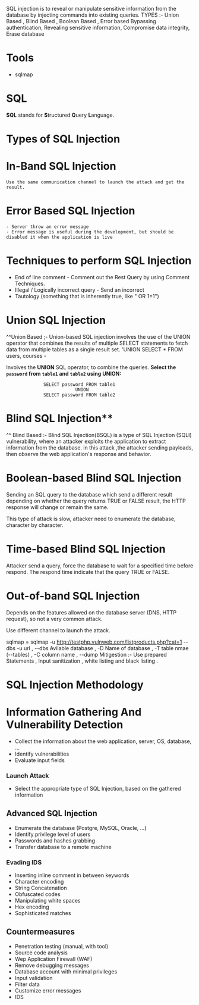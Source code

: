 SQL injection is to reveal or manipulate sensitive information from the database by injecting commands into existing queries.
   TYPES :- Union Based , Blind Based , Boolean Based , Error based
Bypassing authentication, Revealing sensitive information, Compromise data integrity, Erase database


# Tools
  - sqlmap

 
# SQL
**SQL** stands for **S**tructured **Q**uery **L**anguage.

# Types of SQL Injection
  # **In-Band SQL Injection**
    Use the same communication channel to launch the attack and get the result.
  # **Error Based SQL Injection**
    - Server throw an error message
    - Error message is useful during the development, but should be disabled it when the application is live

# Techniques to perform SQL Injection
  - End of line comment - Comment out the Rest Query by using Comment Techniques.
  - Illegal / Logically incorrect query - Send an incorrect
  - Tautology (something that is inherently true, like " OR 1=1")

# Union SQL Injection
^^Union Based ;- Union-based SQL injection involves the use of the UNION operator that combines the results of multiple SELECT statements to fetch data from multiple tables as a single result set. 'UNION SELECT * FROM users, courses -
 
 Involves the **UNION** SQL operator, to combine the queries.
    **Select the `password` from `table1` and `table2` using UNION:**

                  SELECT password FROM table1
                              UNION
                  SELECT password FROM table2

# Blind SQL Injection**
^^ Blind Based :- Blind SQL Injection(BSQL) is a type of SQL Injection (SQLI) vulnerability, where an attacker exploits the application to extract information from the database. in this attack ,the attacker sending payloads, then observe the web application's response and behavior.

# Boolean-based Blind SQL Injection
  Sending an SQL query to the database which send a different result depending on whether the query returns TRUE
  or FALSE result, the HTTP response will change or remain the same.

  This type of attack is slow, attacker need to enumerate the database, character by character.

# Time-based Blind SQL Injection
  Attacker send a query, force the database to wait for a specified time before respond.
  The respond time indicate that the query TRUE or FALSE.

# Out-of-band SQL Injection
  Depends on the features allowed on the database server (DNS, HTTP request), so not a very common attack.

  Use different channel to launch the attack.

sqlmap =   sqlmap -u http://testphp.vulnweb.com/listproducts.php?cat=1 --dbs 
           -u url , --dbs Avilable database , -D Name of database , -T table nmae (--tables) , -C column name , --dump 
 Mitigestion :- Use prepared Statements , Input sanitization , white listing and black listing .

# SQL Injection Methodology
# Information Gathering And Vulnerability Detection

- Collect the information about the web application, server, OS, database, ...
- Identify vulnerabilities
- Evaluate input fields

### Launch Attack

- Select the appropriate type of SQL Injection, based on the gathered information

## Advanced SQL Injection
- Enumerate the database (Postgre, MySQL, Oracle, ...)
- Identify privilege level of users
- Passwords and hashes grabbing
- Transfer database to a remote machine
  
### Evading IDS
- Inserting inline comment in between keywords
- Character encoding
- String Concatenation
- Obfuscated codes
- Manipulating white spaces
- Hex encoding
- Sophisticated matches

## Countermeasures
- Penetration testing (manual, with tool)
- Source code analysis
- Wep Application Firewall (WAF)
- Remove debugging messages
- Database account with minimal privileges
- Input validation
- Filter data
- Customize error messages
- IDS
